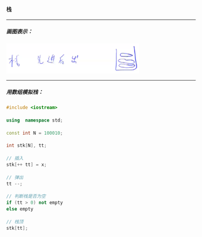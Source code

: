 #### 栈

-----------

##### 画图表示：

<img src="https://raw.githubusercontent.com/DaoZuQieXing/Learn/main/img/算法基础课/算法基础课第二讲：数据结构/栈的画图表示.png" alt="system call" style="max-width: 70%">

------------

##### 用数组模拟栈：

```c++
#include <iostream>

using  namespace std;

const int N = 100010;

int stk[N], tt;

// 插入
stk[++ tt] = x;

// 弹出
tt --;

// 判断栈是否为空
if (tt > 0) not empty
else empty
    
// 栈顶
stk[tt];
```

